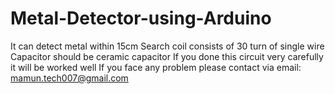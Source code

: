 # Metal-Detector-using-Arduino
It can detect metal within 15cm
 Search coil consists of 30 turn of single wire
 Capacitor should be ceramic capacitor 
 If you done this circuit very carefully it will be worked well 
 If you face any problem please contact via email: mamun.tech007@gmail.com
